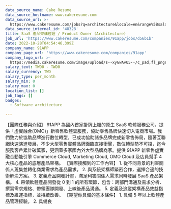 ```yaml
---
data_source_name: Cake Resume
data_source_hostname: www.cakeresume.com
data_source_url: >-
  https://www.cakeresume.com/jobs?q=architecture&locale=en&range%5Bsalary_range%5D%5Bmin%5D=1000000&page=4
data_source_internal_id: '48328'
title: SaaS 產品架構經理 / Product Owner (Architecture)
job_url: 'https://www.cakeresume.com/companies/91app/jobs/d56b1b'
date: 2022-10-28T04:54:46.399Z
company_name: 91APP
company_page_url: 'https://www.cakeresume.com/companies/91app'
company_logo_url: >-
  https://media.cakeresume.com/image/upload/s--xyGwAvU5--/c_pad,fl_png8,h_200,w_200/v1501666180/page__logo_1482125717.png
salary_text: TWD0 - TWD0
salary_currency: TWD
salary_type: per_month
salary_min: 0
salary_max: 0
location_list: []
job_tags: []
badges:
  - Software architecture

---
```


【團隊任務與介紹】 91APP 為國內首家掛牌上櫃的原生 SaaS 軟體服務公司，提供「虛實融合(OMO)」新零售軟體雲服務，協助零售品牌快速切入電商市場。我們致力於協助品牌進行數位轉型，已成功協助諸多品牌完成新零售佈局，隨著互聯網快速演進發展，不少大型零售實體品牌面臨直接衝擊，數位轉型勢不可擋，迄今服務客戶累計破萬家，更涵蓋多家國內外大型品牌商家。提供 91APP 新零售虛實融合動能引擎 Commerce Cloud, Marketing Cloud, OMO Cloud 及店員幫手 4 大核心產品的底層產品架構。 【實際接觸到的工作內容】 1. 從不同背景的利害關係人蒐集並轉化商業需求為產品需求。 2. 與系統架構師緊密合作，選擇合適的技術解決方案。 3. 定義產品開發計畫，滿足利害關係人需求同時發展 SaaS 產品架構。 4. 帶領軟體產品開發從 0 到 1 的所有環節，包含：跨部門溝通及需求分析、撰寫需求規格、帶領團隊開發、上線後產品溝通。 5. 定義及追蹤架構產品效益指標及維運指標，並持續改善。 【期望你具備的基本條件】 1. 具備 5 年以上軟體產品管理經驗。 2. 具備良